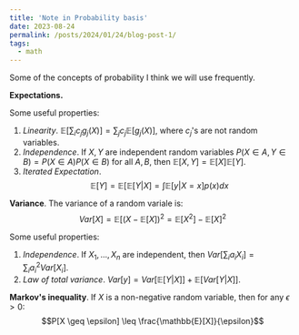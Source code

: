```yaml
---
title: 'Note in Probability basis'
date: 2023-08-24
permalink: /posts/2024/01/24/blog-post-1/
tags:
  - math
---
```


Some of the concepts of probability I think we will use frequently.

**Expectations.** 

Some useful properties:

1. *Linearity*. $\mathbb{E}[\sum_i c_jg_j(X)] = \sum_j c_j \mathbb{E}[g_j(X)]$, where $c_j$'s are not random variables.
2. *Independence*. If $X, Y$ are independent random variables $P(X \in A, Y \in B) = P(X \in A) P(X\in B)$ for all $A, B$, then $\mathbb{E}[X, Y] = \mathbb{E}[X] \mathbb{E}[Y]$.
3. *Iterated Expectation*.
$$\mathbb{E}[Y] = \mathbb{E}[\mathbb{E}[Y |X] = \int{\mathbb{E}[y |X = x]p(x)dx}$$ 

**Variance**.
The variance of a random variale is:
$$Var[X] = \mathbb{E}[(X - \mathbb{E}[X])^2 = \mathbb{E}[X^2] - {\mathbb{E}[X]}^2$$

Some useful properties:
1. *Independence*. If $X_1, ..., X_n$ are independent, then $Var[\sum_i a_iX_i] = \sum_i a_i^2 Var[X_i]$.
2. *Law of total variance*. 
$Var[y] = Var[\mathbb{E}[Y|X]] + \mathbb{E}[Var[Y|X]]$.


**Markov's inequality**. If $X$ is a non-negative random variable, then for any $\epsilon > 0$: 
$$P[X \geq \epsilon] \leq \frac{\mathbb{E}[X]}{\epsilon}$$



